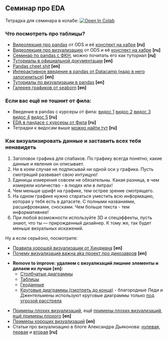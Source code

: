 ## Семинар про EDA

Тетрадка для семинара в колабе: [![Open In Colab](https://colab.research.google.com/assets/colab-badge.svg)](https://colab.research.google.com/github/hse-econ-data-science/andan2024/blob/main/sem03_eda/sem_03_pandas.ipynb)


### Что посмотреть про таблицы?

- [Видеолекция про pandas](https://www.youtube.com/watch?v=OAy96yiWohk&list=PLVlY_7IJCMJdgcCtQfzj5j8OVB_Y0GJCl&index=1) от ODS и её [конспект на хабре](https://habr.com/ru/company/ods/blog/322626/) **[ru]**
- [Видеолекция про визуализацию](https://www.youtube.com/watch?v=uwQat1TV0JM&list=PLVlY_7IJCMJdgcCtQfzj5j8OVB_Y0GJCl&index=2) от ODS и её [конспект на хабре](https://habr.com/ru/company/ods/blog/323210/) **[ru]**
- [Семинар по pandas с ФКН,](https://github.com/esokolov/ml-course-hse/blob/master/2022-fall/seminars/sem01-pandas.ipynb) можно почитать его как туториал **[ru]**
- [Туториалы в официальной документации](https://pandas.pydata.org/docs/getting_started/10min.html) **[en]**
- [Pandas cheet shit](https://pandas.pydata.org/Pandas_Cheat_Sheet.pdf) **[en]**
- [Интерактивное введение в pandas от Datacamp (надо в него залогиниться)](https://www.datacamp.com/tutorial/pandas-tutorial-dataframe-python) **[en]**
- [Туториалы по визуализации в pandas](https://pandas.pydata.org/pandas-docs/stable/user_guide/visualization.html) **[en]**
- [Галерея графиков от seaborn](http://seaborn.pydata.org/examples/index.html) **[en]**


### Если вас ещё не тошнит от фила:

- Введение в pandas c курсеры от фила: [видос 1](https://www.youtube.com/watch?v=eZzhSZf3gSI&list=PLCf-cQCe1FRxW2QMJbWBl4SSkVAPhId_e&index=13) [видос 2](https://www.youtube.com/watch?v=xNU4m3K9Cr0&list=PLCf-cQCe1FRxW2QMJbWBl4SSkVAPhId_e&index=14) [видос 3](https://www.youtube.com/watch?v=drApVIF4G6c&list=PLCf-cQCe1FRxW2QMJbWBl4SSkVAPhId_e&index=15) [видос 4](https://www.youtube.com/watch?v=w_miR0t0-3w&list=PLCf-cQCe1FRxW2QMJbWBl4SSkVAPhId_e&index=16) [видос 5](https://www.youtube.com/watch?v=HTpNKYvOHc8&list=PLCf-cQCe1FRy1tXQaAQZ1evmt3eDVrDQy&index=5) **[ru]**
- [EDA в пандасе с курсеры от Фила](https://www.youtube.com/watch?v=PymcXqchbKc&list=PLCf-cQCe1FRyF7aY4CC0SGTIoP-52Dvck) **[ru]**
- Тетрадки к видосам выше [можно найти тут](https://github.com/FUlyankin/matstat-AB) **[ru]**


### Как визуализировать данные и заставить всех тебя ненавидеть

1. Заголовок графика для слабаков. По графику всегда понятно, какие данные и явления он описывает.
2. Ни в коем случае не подписывай ни одной оси у графика. Пусть смотрящий развивает свою интуицую! 
3. Единицы измерения совсем не обязательны. Какая разница, в чем измеряли количество - в людях или в литрах!
4. Чем меньше шрифт на графике, тем острее зрение смотрящего. 
5. На одном графике нужно стараться уместить всю информацию, которая у тебя есть в датасете. С полными названиями, расшифровками, сносками. Чем больше текста - тем информативнее!
6. При любой возможности используйте 3D и спецэффекты, пусть знают, что ты — прирожденный дизайнер. К тому же, так будет меньше визуальных искажений. 

Ну а если серьёзно, посмотрите: 

- [Правила хорошей визуализации от Хиндмана](https://robjhyndman.com/hyndsight/graphics/) **[en]**
- [Почему визуализация важна aka проект про динозавров](https://www.autodesk.com/research/publications/same-stats-different-graphs) **[en]**
* __Remove to improve: удаляем с визуализаций лишние элементы и делаем их лучше [en]:__ 
  * [Столбчатые диаграммы](https://www.darkhorseanalytics.com/portfolio/data-looks-better-naked-bar-charts)
  * [Таблицы](https://www.darkhorseanalytics.com/portfolio/2016/1/7/data-looks-better-naked-clear-off-the-table)
  * [Геоданные](https://www.darkhorseanalytics.com/portfolio/w24s5qofnzm4wqmsdfq98kwx035tew)
  * [Круговые диаграммы (смотреть до конца)](https://www.darkhorseanalytics.com/portfolio/2016/1/7/data-looks-better-naked-pie-charts) - благородные Леди и Джентельмены используют круговые диаграммы только [под угрозой расстрела](https://www.biostat.wisc.edu/~kbroman/presentations/IowaState2013/graphs_combined.pdf)


- [Примеры плохих визуализаций,](https://viz.wtf) ещё [примеры плохих визуализаций](https://badvisualisations.tumblr.com/), [ещё примеры плохого](https://www.biostat.wisc.edu/~kbroman/presentations/IowaState2013/graphs_combined.pdf) **[en]**
- [Примеры хороших визуализаций](https://www.reddit.com/r/dataisbeautiful/) **[en]**
- Статьи про визуализацию в блоге Александра Дьяконова: [нулевая,](https://dyakonov.org/2017/10/06/визуализация-часть-0/) [первая](https://dyakonov.org/2017/10/30/визуализация-часть-1/) и [вторая](https://dyakonov.org/2016/11/08/визуализации) **[ru]**

